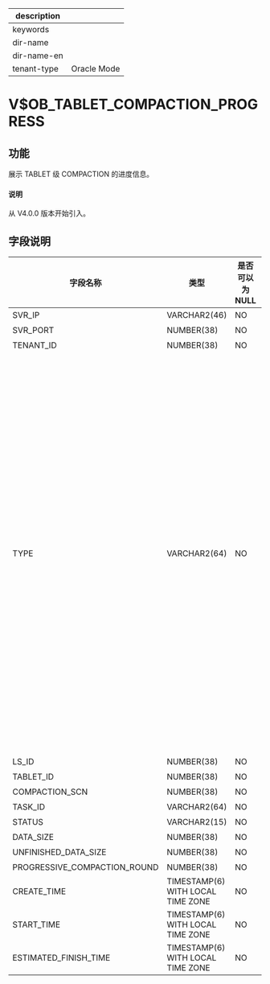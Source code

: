 |description||
|---|---|
|keywords||
|dir-name||
|dir-name-en||
|tenant-type|Oracle Mode|

# V$OB_TABLET_COMPACTION_PROGRESS

## 功能 


展示 TABLET 级 COMPACTION 的进度信息。

<main id="notice" type='explain'>
  <h4>说明</h4>
  <p>从 V4.0.0 版本开始引入。</p>
</main>

## 字段说明 




|             字段名称             |                类型                 | 是否可以为 NULL |                                            描述                                            |
|------------------------------|-----------------------------------|------------|--------|
| SVR_IP                       | VARCHAR2(46)                      | NO         | 服务器 IP 地址                                                                                |
| SVR_PORT                     | NUMBER(38)                        | NO         | 服务器端口号|
| TENANT_ID                    | NUMBER(38)                        | NO         | 租户 ID |
| TYPE                         | VARCHAR2(64)                      | NO         | Compaction 的类型：<ul><li>`MDS_TABLE_MERGE`：将系统的元数据按照 SSTable 的格式持久化到磁盘里。</li> <li>`MAJOR_MERGE`：租户级合并</li> <li>`MEDIUM_MERGE`：分区级合并</li> <li>`MINI_MERGE`：Mini Compaction，将 MemTable 转变成 Mini SSTable。</li> <li>`MINOR_MERGE`：Minor Compaction，多个 Mini SSTable 或多个 Mini SSTable 与 Minor SSTable 合成一个 Minor SSTable。</li> <li>`META_MAJOR_MERGE`：一种特殊的 Compaction 类型，是将某个指定时间点之前的数据合成一个 Meta Major SSTable，其数据格式与 Major SSTable 一样，不包含多版本数据和未提交事务数据。</li></ul>   |
| LS_ID                        | NUMBER(38)                        | NO         | 日志流 ID|
| TABLET_ID                    | NUMBER(38)                        | NO         | 数据分片 ID                                                                                  |
| COMPACTION_SCN                      | NUMBER(38)                        | NO         | 合并版本信息|
| TASK_ID                      | VARCHAR2(64)                      | NO         | 执行的 Trace                                                                                |
| STATUS                       | VARCHAR2(15)                      | NO         | 任务状态  |
| DATA_SIZE                    | NUMBER(38)                        | NO         | 需要扫描的总数据量                                                                                |
| UNFINISHED_DATA_SIZE         | NUMBER(38)                        | NO         | 还未扫描的数据量                                                                                 |
| PROGRESSIVE_COMPACTION_ROUND | NUMBER(38)                        | NO         | 渐近合并轮次|
| CREATE_TIME                  | TIMESTAMP(6) WITH LOCAL TIME ZONE | NO         | 任务创建时间|
| START_TIME                   | TIMESTAMP(6) WITH LOCAL TIME ZONE | NO         | 开始时间  |
| ESTIMATED_FINISH_TIME        | TIMESTAMP(6) WITH LOCAL TIME ZONE | NO         | 预计完成时间|


